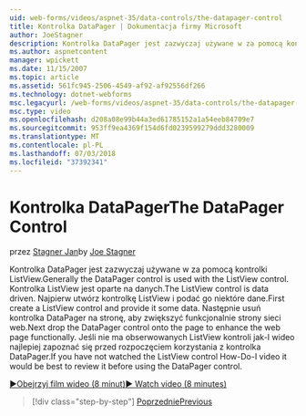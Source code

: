 ```yaml
---
uid: web-forms/videos/aspnet-35/data-controls/the-datapager-control
title: Kontrolka DataPager | Dokumentacja firmy Microsoft
author: JoeStagner
description: Kontrolka DataPager jest zazwyczaj używane w za pomocą kontrolki ListView. Kontrolka ListView jest oparte na danych. Najpierw utwórz kontrolkę ListView i podać go niektóre d...
ms.author: aspnetcontent
manager: wpickett
ms.date: 11/15/2007
ms.topic: article
ms.assetid: 561fc945-2506-4549-af92-af92556df266
ms.technology: dotnet-webforms
msc.legacyurl: /web-forms/videos/aspnet-35/data-controls/the-datapager-control
msc.type: video
ms.openlocfilehash: d208a08e99b44a3ed61785152a1a54eeb84709e7
ms.sourcegitcommit: 953ff9ea4369f154d6fd0239599279ddd3280009
ms.translationtype: MT
ms.contentlocale: pl-PL
ms.lasthandoff: 07/03/2018
ms.locfileid: "37392341"
---
```

<a name="the-datapager-control"></a><span data-ttu-id="7097f-105">Kontrolka DataPager</span><span class="sxs-lookup"><span data-stu-id="7097f-105">The DataPager Control</span></span>
====================
<span data-ttu-id="7097f-106">przez [Stagner Jan](https://github.com/JoeStagner)</span><span class="sxs-lookup"><span data-stu-id="7097f-106">by [Joe Stagner](https://github.com/JoeStagner)</span></span>

<span data-ttu-id="7097f-107">Kontrolka DataPager jest zazwyczaj używane w za pomocą kontrolki ListView.</span><span class="sxs-lookup"><span data-stu-id="7097f-107">Generally the DataPager control is used with the ListView control.</span></span> <span data-ttu-id="7097f-108">Kontrolka ListView jest oparte na danych.</span><span class="sxs-lookup"><span data-stu-id="7097f-108">The ListView control is data driven.</span></span> <span data-ttu-id="7097f-109">Najpierw utwórz kontrolkę ListView i podać go niektóre dane.</span><span class="sxs-lookup"><span data-stu-id="7097f-109">First create a ListView control and provide it some data.</span></span> <span data-ttu-id="7097f-110">Następnie usuń kontrolka DataPager na stronę, aby zwiększyć funkcjonalnie strony sieci web.</span><span class="sxs-lookup"><span data-stu-id="7097f-110">Next drop the DataPager control onto the page to enhance the web page functionally.</span></span> <span data-ttu-id="7097f-111">Jeśli nie ma obserwowanych ListView kontroli jak-I wideo najlepiej zapoznać się przed rozpoczęciem korzystania z kontrolka DataPager.</span><span class="sxs-lookup"><span data-stu-id="7097f-111">If you have not watched the ListView control How-Do-I video it would be best to review it before using the DataPager control.</span></span>

[<span data-ttu-id="7097f-112">&#9654;Obejrzyj film wideo (8 minut)</span><span class="sxs-lookup"><span data-stu-id="7097f-112">&#9654; Watch video (8 minutes)</span></span>](https://channel9.msdn.com/Blogs/ASP-NET-Site-Videos/the-datapager-control)

> [!div class="step-by-step"]
> [<span data-ttu-id="7097f-113">Poprzednie</span><span class="sxs-lookup"><span data-stu-id="7097f-113">Previous</span></span>](the-listview-control.md)
